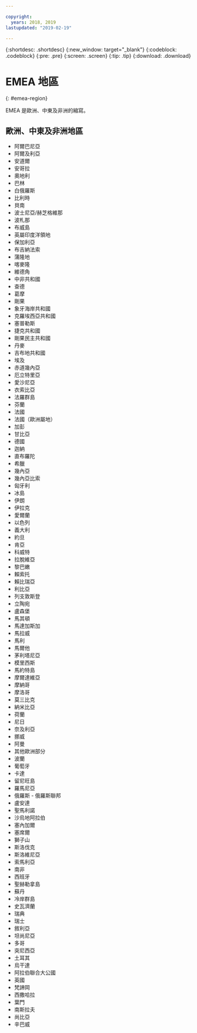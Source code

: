```yaml
---

copyright:
  years: 2018, 2019
lastupdated: "2019-02-19"

---
```


{:shortdesc: .shortdesc}
{:new_window: target="_blank"}
{:codeblock: .codeblock}
{:pre: .pre}
{:screen: .screen}
{:tip: .tip}
{:download: .download}

# EMEA 地區
{: #emea-region}

EMEA 是歐洲、中東及非洲的縮寫。

## 歐洲、中東及非洲地區
  * 阿爾巴尼亞
  * 阿爾及利亞
  * 安道爾
  * 安哥拉
  * 奧地利
  * 巴林
  * 白俄羅斯
  * 比利時
  * 貝南
  * 波士尼亞/赫芝格維那
  * 波札那
  * 布威島
  * 英屬印度洋領地
  * 保加利亞
  * 布吉納法索
  * 蒲隆地
  * 喀麥隆
  * 維德角
  * 中非共和國
  * 查德
  * 葛摩
  * 剛果
  * 象牙海岸共和國
  * 克羅埃西亞共和國
  * 塞普勒斯
  * 捷克共和國
  * 剛果民主共和國
  * 丹麥
  * 吉布地共和國
  * 埃及
  * 赤道幾內亞
  * 厄立特里亞
  * 愛沙尼亞
  * 衣索比亞
  * 法羅群島
  * 芬蘭
  * 法國
  * 法國（歐洲屬地）
  * 加彭
  * 甘比亞
  * 德國
  * 迦納
  * 直布羅陀
  * 希臘
  * 幾內亞
  * 幾內亞比索
  * 匈牙利
  * 冰島
  * 伊朗
  * 伊拉克
  * 愛爾蘭
  * 以色列
  * 義大利
  * 約旦
  * 肯亞
  * 科威特
  * 拉脫維亞
  * 黎巴嫩
  * 賴索托
  * 賴比瑞亞
  * 利比亞
  * 列支敦斯登
  * 立陶宛
  * 盧森堡
  * 馬其頓
  * 馬達加斯加
  * 馬拉威
  * 馬利
  * 馬爾他
  * 茅利塔尼亞
  * 模里西斯
  * 馬約特島
  * 摩爾達維亞
  * 摩納哥
  * 摩洛哥
  * 莫三比克
  * 納米比亞
  * 荷蘭
  * 尼日
  * 奈及利亞
  * 挪威
  * 阿曼
  * 其他歐洲部分
  * 波蘭
  * 葡萄牙
  * 卡達
  * 留尼旺島
  * 羅馬尼亞
  * 俄羅斯 - 俄羅斯聯邦
  * 盧安達
  * 聖馬利諾
  * 沙烏地阿拉伯
  * 塞內加爾
  * 塞席爾
  * 獅子山
  * 斯洛伐克
  * 斯洛維尼亞
  * 索馬利亞
  * 南非
  * 西班牙
  * 聖赫勒拿島
  * 蘇丹
  * 冷岸群島
  * 史瓦濟蘭
  * 瑞典
  * 瑞士
  * 敘利亞
  * 坦尚尼亞
  * 多哥
  * 突尼西亞
  * 土耳其
  * 烏干達
  * 阿拉伯聯合大公國
  * 英國
  * 梵諦岡
  * 西撒哈拉
  * 葉門
  * 南斯拉夫
  * 尚比亞
  * 辛巴威
